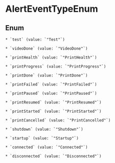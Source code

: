 
# AlertEventTypeEnum

## Enum


    * `test` (value: `"Test"`)

    * `videoDone` (value: `"VideoDone"`)

    * `printHealth` (value: `"PrintHealth"`)

    * `printProgress` (value: `"PrintProgress"`)

    * `printDone` (value: `"PrintDone"`)

    * `printFailed` (value: `"PrintFailed"`)

    * `printPaused` (value: `"PrintPaused"`)

    * `printResumed` (value: `"PrintResumed"`)

    * `printStarted` (value: `"PrintStarted"`)

    * `printCancelled` (value: `"PrintCancelled"`)

    * `shutdown` (value: `"Shutdown"`)

    * `startup` (value: `"Startup"`)

    * `connected` (value: `"Connected"`)

    * `disconnected` (value: `"Disconnected"`)



